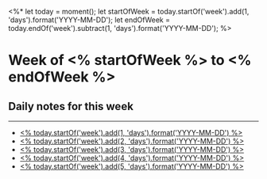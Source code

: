 <%\*
let today = moment();
let startOfWeek = today.startOf('week').add(1, 'days').format('YYYY-MM-DD');
let endOfWeek = today.endOf('week').subtract(1, 'days').format('YYYY-MM-DD');
%>

# Week of <% startOfWeek %> to <% endOfWeek %>

## Daily notes for this week

---

- [<% today.startOf('week').add(1, 'days').format('YYYY-MM-DD') %>](<% today.startOf('week').add(1, 'days').format('YYYY-MM-DD') %>)
- [<% today.startOf('week').add(2, 'days').format('YYYY-MM-DD') %>](<% today.startOf('week').add(2, 'days').format('YYYY-MM-DD') %>)
- [<% today.startOf('week').add(3, 'days').format('YYYY-MM-DD') %>](<% today.startOf('week').add(3, 'days').format('YYYY-MM-DD') %>)
- [<% today.startOf('week').add(4, 'days').format('YYYY-MM-DD') %>](<% today.startOf('week').add(4, 'days').format('YYYY-MM-DD') %>)
- [<% today.startOf('week').add(5, 'days').format('YYYY-MM-DD') %>](<% today.startOf('week').add(5, 'days').format('YYYY-MM-DD') %>)
